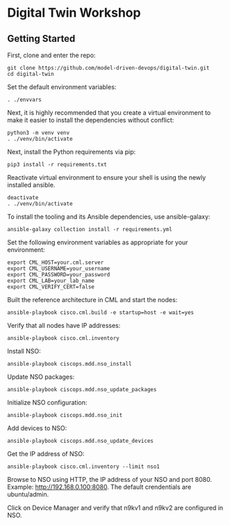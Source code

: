 # Digital Twin Workshop

## Getting Started

First, clone and enter the repo:
```
git clone https://github.com/model-driven-devops/digital-twin.git
cd digital-twin
```

Set the default environment variables:

```
. ./envvars
```

Next, it is highly recommended that you create a virtual environment to make it easier to
install the dependencies without conflict:

```
python3 -m venv venv
. ./venv/bin/activate
```

Next, install the Python requirements via pip:
```
pip3 install -r requirements.txt
```

Reactivate virtual environment to ensure your shell is using the newly installed ansible.  
```
deactivate
. ./venv/bin/activate
```

To install the tooling and its Ansible dependencies, use ansible-galaxy:

```
ansible-galaxy collection install -r requirements.yml
```

Set the following environment variables as appropriate for your environment:

```
export CML_HOST=your.cml.server
export CML_USERNAME=your_username
export CML_PASSWORD=your_password
export CML_LAB=your_lab_name
export CML_VERIFY_CERT=false
```

Built the reference architecture in CML and start the nodes:

```
ansible-playbook cisco.cml.build -e startup=host -e wait=yes
```

Verify that all nodes have IP addresses:

```
ansible-playbook cisco.cml.inventory
```

Install NSO:

```
ansible-playbook ciscops.mdd.nso_install
```

Update NSO packages:

```
ansible-playbook ciscops.mdd.nso_update_packages
```

Initialize NSO configuration:

```
ansible-playbook ciscops.mdd.nso_init
```

Add devices to NSO:

```
ansible-playbook ciscops.mdd.nso_update_devices
```

Get the IP address of NSO:

```
ansible-playbook cisco.cml.inventory --limit nso1
```

Browse to NSO using HTTP, the IP address of your NSO and port 8080.  Example: http://192.168.0.100:8080.  The default crendentials are ubuntu/admin.

Click on Device Manager and verify that n9kv1 and n9kv2 are configured in NSO.